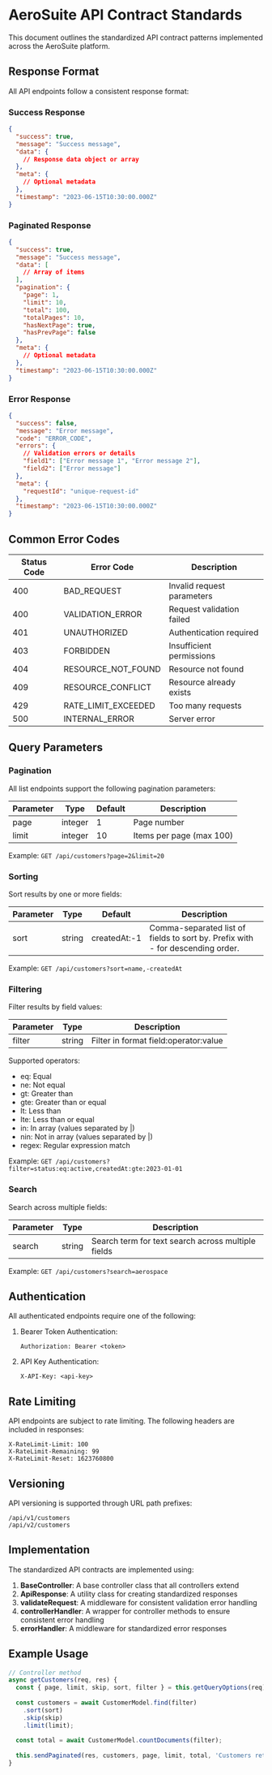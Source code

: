 # AeroSuite API Contract Standards

This document outlines the standardized API contract patterns implemented across the AeroSuite platform.

## Response Format

All API endpoints follow a consistent response format:

### Success Response

```json
{
  "success": true,
  "message": "Success message",
  "data": {
    // Response data object or array
  },
  "meta": {
    // Optional metadata
  },
  "timestamp": "2023-06-15T10:30:00.000Z"
}
```

### Paginated Response

```json
{
  "success": true,
  "message": "Success message",
  "data": [
    // Array of items
  ],
  "pagination": {
    "page": 1,
    "limit": 10,
    "total": 100,
    "totalPages": 10,
    "hasNextPage": true,
    "hasPrevPage": false
  },
  "meta": {
    // Optional metadata
  },
  "timestamp": "2023-06-15T10:30:00.000Z"
}
```

### Error Response

```json
{
  "success": false,
  "message": "Error message",
  "code": "ERROR_CODE",
  "errors": {
    // Validation errors or details
    "field1": ["Error message 1", "Error message 2"],
    "field2": ["Error message"]
  },
  "meta": {
    "requestId": "unique-request-id"
  },
  "timestamp": "2023-06-15T10:30:00.000Z"
}
```

## Common Error Codes

| Status Code | Error Code | Description |
|-------------|------------|-------------|
| 400 | BAD_REQUEST | Invalid request parameters |
| 400 | VALIDATION_ERROR | Request validation failed |
| 401 | UNAUTHORIZED | Authentication required |
| 403 | FORBIDDEN | Insufficient permissions |
| 404 | RESOURCE_NOT_FOUND | Resource not found |
| 409 | RESOURCE_CONFLICT | Resource already exists |
| 429 | RATE_LIMIT_EXCEEDED | Too many requests |
| 500 | INTERNAL_ERROR | Server error |

## Query Parameters

### Pagination

All list endpoints support the following pagination parameters:

| Parameter | Type | Default | Description |
|-----------|------|---------|-------------|
| page | integer | 1 | Page number |
| limit | integer | 10 | Items per page (max 100) |

Example: `GET /api/customers?page=2&limit=20`

### Sorting

Sort results by one or more fields:

| Parameter | Type | Default | Description |
|-----------|------|---------|-------------|
| sort | string | createdAt:-1 | Comma-separated list of fields to sort by. Prefix with - for descending order. |

Example: `GET /api/customers?sort=name,-createdAt`

### Filtering

Filter results by field values:

| Parameter | Type | Description |
|-----------|------|-------------|
| filter | string | Filter in format field:operator:value |

Supported operators:
- eq: Equal
- ne: Not equal
- gt: Greater than
- gte: Greater than or equal
- lt: Less than
- lte: Less than or equal
- in: In array (values separated by |)
- nin: Not in array (values separated by |)
- regex: Regular expression match

Example: `GET /api/customers?filter=status:eq:active,createdAt:gte:2023-01-01`

### Search

Search across multiple fields:

| Parameter | Type | Description |
|-----------|------|-------------|
| search | string | Search term for text search across multiple fields |

Example: `GET /api/customers?search=aerospace`

## Authentication

All authenticated endpoints require one of the following:

1. Bearer Token Authentication:
   ```
   Authorization: Bearer <token>
   ```

2. API Key Authentication:
   ```
   X-API-Key: <api-key>
   ```

## Rate Limiting

API endpoints are subject to rate limiting. The following headers are included in responses:

```
X-RateLimit-Limit: 100
X-RateLimit-Remaining: 99
X-RateLimit-Reset: 1623760800
```

## Versioning

API versioning is supported through URL path prefixes:

```
/api/v1/customers
/api/v2/customers
```

## Implementation

The standardized API contracts are implemented using:

1. **BaseController**: A base controller class that all controllers extend
2. **ApiResponse**: A utility class for creating standardized responses
3. **validateRequest**: A middleware for consistent validation error handling
4. **controllerHandler**: A wrapper for controller methods to ensure consistent error handling
5. **errorHandler**: A middleware for standardized error responses

## Example Usage

```javascript
// Controller method
async getCustomers(req, res) {
  const { page, limit, skip, sort, filter } = this.getQueryOptions(req);
  
  const customers = await CustomerModel.find(filter)
    .sort(sort)
    .skip(skip)
    .limit(limit);
  
  const total = await CustomerModel.countDocuments(filter);
  
  this.sendPaginated(res, customers, page, limit, total, 'Customers retrieved successfully');
}
``` 
